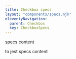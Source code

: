 ```yaml
---
title: Checkbox specs
layout: "components/specs.njk"
eleventyNavigation:
  parent: Checkbox
  key: CheckboxSpecs
---
```


specs content

to jest specs content